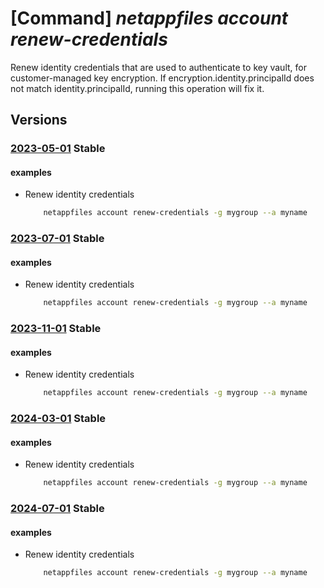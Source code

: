 # [Command] _netappfiles account renew-credentials_

Renew identity credentials that are used to authenticate to key vault, for customer-managed key encryption. If encryption.identity.principalId does not match identity.principalId, running this operation will fix it.

## Versions

### [2023-05-01](/Resources/mgmt-plane/L3N1YnNjcmlwdGlvbnMve30vcmVzb3VyY2Vncm91cHMve30vcHJvdmlkZXJzL21pY3Jvc29mdC5uZXRhcHAvbmV0YXBwYWNjb3VudHMve30vcmVuZXdjcmVkZW50aWFscw==/2023-05-01.xml) **Stable**

<!-- mgmt-plane /subscriptions/{}/resourcegroups/{}/providers/microsoft.netapp/netappaccounts/{}/renewcredentials 2023-05-01 -->

#### examples

- Renew identity credentials
    ```bash
        netappfiles account renew-credentials -g mygroup --a myname
    ```

### [2023-07-01](/Resources/mgmt-plane/L3N1YnNjcmlwdGlvbnMve30vcmVzb3VyY2Vncm91cHMve30vcHJvdmlkZXJzL21pY3Jvc29mdC5uZXRhcHAvbmV0YXBwYWNjb3VudHMve30vcmVuZXdjcmVkZW50aWFscw==/2023-07-01.xml) **Stable**

<!-- mgmt-plane /subscriptions/{}/resourcegroups/{}/providers/microsoft.netapp/netappaccounts/{}/renewcredentials 2023-07-01 -->

#### examples

- Renew identity credentials
    ```bash
        netappfiles account renew-credentials -g mygroup --a myname
    ```

### [2023-11-01](/Resources/mgmt-plane/L3N1YnNjcmlwdGlvbnMve30vcmVzb3VyY2Vncm91cHMve30vcHJvdmlkZXJzL21pY3Jvc29mdC5uZXRhcHAvbmV0YXBwYWNjb3VudHMve30vcmVuZXdjcmVkZW50aWFscw==/2023-11-01.xml) **Stable**

<!-- mgmt-plane /subscriptions/{}/resourcegroups/{}/providers/microsoft.netapp/netappaccounts/{}/renewcredentials 2023-11-01 -->

#### examples

- Renew identity credentials
    ```bash
        netappfiles account renew-credentials -g mygroup --a myname
    ```

### [2024-03-01](/Resources/mgmt-plane/L3N1YnNjcmlwdGlvbnMve30vcmVzb3VyY2Vncm91cHMve30vcHJvdmlkZXJzL21pY3Jvc29mdC5uZXRhcHAvbmV0YXBwYWNjb3VudHMve30vcmVuZXdjcmVkZW50aWFscw==/2024-03-01.xml) **Stable**

<!-- mgmt-plane /subscriptions/{}/resourcegroups/{}/providers/microsoft.netapp/netappaccounts/{}/renewcredentials 2024-03-01 -->

#### examples

- Renew identity credentials
    ```bash
        netappfiles account renew-credentials -g mygroup --a myname
    ```

### [2024-07-01](/Resources/mgmt-plane/L3N1YnNjcmlwdGlvbnMve30vcmVzb3VyY2Vncm91cHMve30vcHJvdmlkZXJzL21pY3Jvc29mdC5uZXRhcHAvbmV0YXBwYWNjb3VudHMve30vcmVuZXdjcmVkZW50aWFscw==/2024-07-01.xml) **Stable**

<!-- mgmt-plane /subscriptions/{}/resourcegroups/{}/providers/microsoft.netapp/netappaccounts/{}/renewcredentials 2024-07-01 -->

#### examples

- Renew identity credentials
    ```bash
        netappfiles account renew-credentials -g mygroup --a myname
    ```
